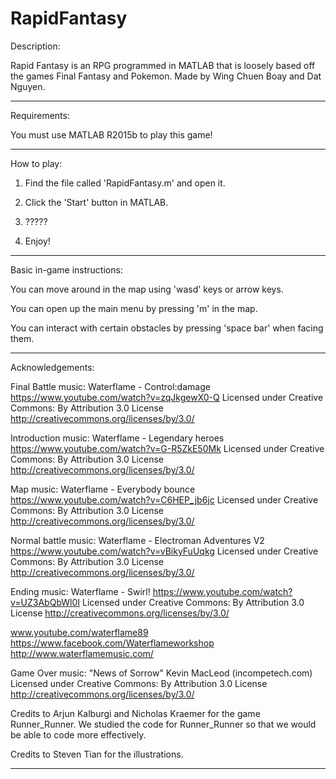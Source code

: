 # RapidFantasy

Description:

Rapid Fantasy is an RPG programmed in MATLAB that is loosely based off the games Final Fantasy and Pokemon.
Made by Wing Chuen Boay and Dat Nguyen.
____________________________________________________________________
Requirements:

You must use MATLAB R2015b to play this game!
____________________________________________________________________
How to play:

1) Find the file called 'RapidFantasy.m' and open it.
2) Click the 'Start' button in MATLAB.

3) ?????

4) Enjoy!
____________________________________________________________________
Basic in-game instructions:

You can move around in the map using 'wasd' keys or arrow keys.

You can open up the main menu by pressing 'm' in the map.

You can interact with certain obstacles by pressing 'space bar' when facing them.
____________________________________________________________________

Acknowledgements:

Final Battle music:
Waterflame - Control:damage
https://www.youtube.com/watch?v=zqJkgewX0-Q
Licensed under Creative Commons: By Attribution 3.0 License
http://creativecommons.org/licenses/by/3.0/

Introduction music:
Waterflame - Legendary heroes
https://www.youtube.com/watch?v=G-R5ZkE50Mk
Licensed under Creative Commons: By Attribution 3.0 License
http://creativecommons.org/licenses/by/3.0/

Map music:
Waterflame - Everybody bounce
https://www.youtube.com/watch?v=C6HEP_jb6jc
Licensed under Creative Commons: By Attribution 3.0 License
http://creativecommons.org/licenses/by/3.0/

Normal battle music:
Waterflame - Electroman Adventures V2
https://www.youtube.com/watch?v=vBikyFuUqkg
Licensed under Creative Commons: By Attribution 3.0 License
http://creativecommons.org/licenses/by/3.0/

Ending music:
Waterflame - Swirl!
https://www.youtube.com/watch?v=UZ3AbQbWl0I
Licensed under Creative Commons: By Attribution 3.0 License
http://creativecommons.org/licenses/by/3.0/

www.youtube.com/waterflame89
https://www.facebook.com/Waterflameworkshop
http://www.waterflamemusic.com/

Game Over music:
"News of Sorrow" Kevin MacLeod (incompetech.com)
Licensed under Creative Commons: By Attribution 3.0 License
http://creativecommons.org/licenses/by/3.0/

Credits to Arjun Kalburgi and Nicholas Kraemer for the game Runner_Runner. We studied the code for Runner_Runner so that we would be able to code more effectively.

Credits to Steven Tian for the illustrations.
______________________________________________________________________
